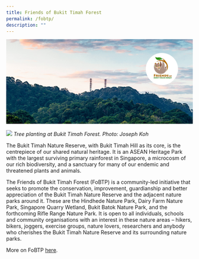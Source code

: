 ```yaml
---
title: Friends of Bukit Timah Forest
permalink: /fobtp/
description: ""
---
```

![Alt text for image on Isomer site](/images/Friends%20of%20BTF.jpg)

![](/images/bobtf_1901160934im2c0770_treeplanting_josephkoh.jpg)
*Tree planting at Bukit Timah Forest. Photo: Joseph Koh*

The Bukit Timah Nature Reserve, with Bukit Timah Hill as its core, is the centrepiece of our shared natural heritage. It is an ASEAN Heritage Park with the largest surviving primary rainforest in Singapore, a microcosm of our rich biodiversity, and a sanctuary for many of our endemic and threatened plants and animals.

The Friends of Bukit Timah Forest (FoBTP) is a community-led initiative that seeks to promote the conservation, improvement, guardianship and better appreciation of the Bukit Timah Nature Reserve and the adjacent nature parks around it. These are the Hindhede Nature Park, Dairy Farm Nature Park, Singapore Quarry Wetland, Bukit Batok Nature Park, and the forthcoming Rifle Range Nature Park.
It is open to all individuals, schools and community organisations with an interest in these nature areas – hikers, bikers, joggers, exercise groups, nature lovers, researchers and anybody who cherishes the Bukit Timah Nature Reserve and its surrounding nature parks.

More on FoBTP [here](https://www.facebook.com/groups/356074428137285/).